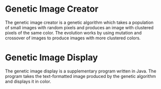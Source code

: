 # Genetic Image Creator
The genetic image creator is a genetic algorithm which takes a population of small images with random pixels and produces an image with clustered pixels of the same color. The evolution works by using mutation and crossover of images to produce images with more clustered colors.

# Genetic Image Display
The genetic image display is a supplementary program written in Java. The program takes the text-formatted image produced by the genetic algorithm and displays it in color.
